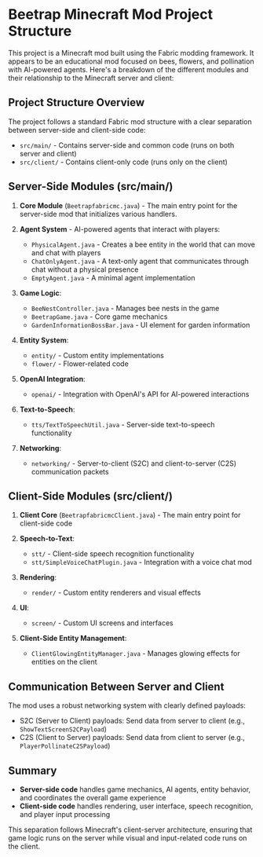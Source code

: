 
# Beetrap Minecraft Mod Project Structure

This project is a Minecraft mod built using the Fabric modding framework. It appears to be an educational mod focused on bees, flowers, and pollination with AI-powered agents. Here's a breakdown of the different modules and their relationship to the Minecraft server and client:

## Project Structure Overview

The project follows a standard Fabric mod structure with a clear separation between server-side and client-side code:

- `src/main/` - Contains server-side and common code (runs on both server and client)
- `src/client/` - Contains client-only code (runs only on the client)

## Server-Side Modules (src/main/)

1. **Core Module** (`Beetrapfabricmc.java`) - The main entry point for the server-side mod that initializes various handlers.

2. **Agent System** - AI-powered agents that interact with players:
    - `PhysicalAgent.java` - Creates a bee entity in the world that can move and chat with players
    - `ChatOnlyAgent.java` - A text-only agent that communicates through chat without a physical presence
    - `EmptyAgent.java` - A minimal agent implementation

3. **Game Logic**:
    - `BeeNestController.java` - Manages bee nests in the game
    - `BeetrapGame.java` - Core game mechanics
    - `GardenInformationBossBar.java` - UI element for garden information

4. **Entity System**:
    - `entity/` - Custom entity implementations
    - `flower/` - Flower-related code

5. **OpenAI Integration**:
    - `openai/` - Integration with OpenAI's API for AI-powered interactions

6. **Text-to-Speech**:
    - `tts/TextToSpeechUtil.java` - Server-side text-to-speech functionality

7. **Networking**:
    - `networking/` - Server-to-client (S2C) and client-to-server (C2S) communication packets

## Client-Side Modules (src/client/)

1. **Client Core** (`BeetrapfabricmcClient.java`) - The main entry point for client-side code

2. **Speech-to-Text**:
    - `stt/` - Client-side speech recognition functionality
    - `stt/SimpleVoiceChatPlugin.java` - Integration with a voice chat mod

3. **Rendering**:
    - `render/` - Custom entity renderers and visual effects

4. **UI**:
    - `screen/` - Custom UI screens and interfaces

5. **Client-Side Entity Management**:
    - `ClientGlowingEntityManager.java` - Manages glowing effects for entities on the client

## Communication Between Server and Client

The mod uses a robust networking system with clearly defined payloads:
- S2C (Server to Client) payloads: Send data from server to client (e.g., `ShowTextScreenS2CPayload`)
- C2S (Client to Server) payloads: Send data from client to server (e.g., `PlayerPollinateC2SPayload`)

## Summary

- **Server-side code** handles game mechanics, AI agents, entity behavior, and coordinates the overall game experience
- **Client-side code** handles rendering, user interface, speech recognition, and player input processing

This separation follows Minecraft's client-server architecture, ensuring that game logic runs on the server while visual and input-related code runs on the client.